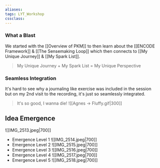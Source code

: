 ```yaml
---
aliases:
tags: LYT_Workshop 
cssclass: 
---
```


### What a Blast

We started with the [[Overview of PKM]] to then learn about the [[ENCODE Framework]] & [[The Sensemaking Loop]] which then connects to [[My Unique Journey]] & [[My Spark List]].

> My Unique Journey + My Spark List = My Unique Perspective


### Seamless Integration
It's hard to see why a journaling like exercise was included in the session but on my 2nd visit to the recording, it's just so seamlessly integrated.

> It's so good, I wanna die!
> ![[Agnes → Fluffy.gif|300]]




## Idea Emergence
![[IMG_2513.jpeg|700]]
- Emergence Level 1
	![[IMG_2514.jpeg|700]]
- Emergence Level 2
	![[IMG_2515.jpeg|700]]
- Emergence Level 3
	![[IMG_2516.jpeg|700]]
- Emergence Level 4
	![[IMG_2517.jpeg|700]]
- Emergence Level 5
	![[IMG_2518.jpeg|700]]
